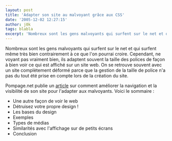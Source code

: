 ```yaml
---
layout: post
title: 'Adapter son site au malvoyant grâce aux CSS'
date: '2005-12-02 12:27:15'
author: j0k
tags: blabla
excerpt: 'Nombreux sont les gens malvoyants qui surfent sur le net et qui surfent même très bien contrairement à ce que l''on pourrai croire. Cependant, ne voyant pas vraiment bien, ils adaptent souvent la taille des polices de façon à bien voir ce qui est affiché sur un site web.   On se retrouve souvent avec un site complètement déformé parce que la gestion de la taille de      ...'
---
```


Nombreux sont les gens malvoyants qui surfent sur le net et qui surfent même très bien contrairement à ce que l'on pourrai croire. Cependant, ne voyant pas vraiment bien, ils adaptent souvent la taille des polices de façon à bien voir ce qui est affiché sur un site web.   On se retrouve souvent avec un site complètement déformé parce que la gestion de la taille de police n'a pas du tout été prise en compte lors de la création du site.

Pompage.net publie un [article](http://pompage.net/pompe/mauvaisevue/) sur comment améliorer la navigation et la visibilité de son site pour l'adapter aux malvoyants. Voici le sommaire :

* Une autre façon de voir le web
* Détruisez votre propre design !
* Les bases du design
* Exemples
* Types de médias
* Similarités avec l'affichage sur de petits écrans
* Conclusion
